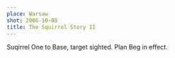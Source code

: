 ```yaml
---
place: Warsaw
shot: 2006-10-08
title: The Squirrel Story II
---
```


Suqirrel One to Base, target sighted. Plan Beg in effect.
